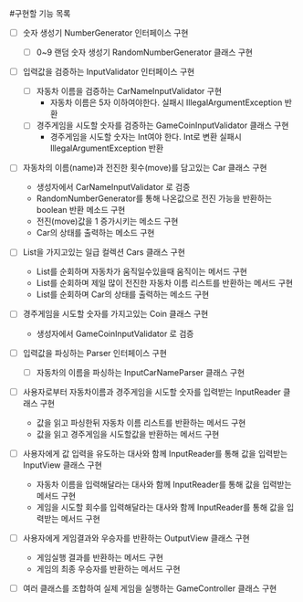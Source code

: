 #구현할 기능 목록

-[ ] 숫자 생성기 NumberGenerator 인터페이스 구현
  -[ ] 0~9 랜덤 숫자 생성기 RandomNumberGenerator 클래스 구현


-[ ] 입력값을 검증하는 InputValidator 인터페이스 구현
  -[ ] 자동차 이름을 검증하는 CarNameInputValidator 구현
    - 자동차 이름은 5자 이하여야한다. 실패시 IllegalArgumentException 반환
  -[ ] 경주게임을 시도할 숫자를 검증하는 GameCoinInputValidator 클래스 구현
    - 경주게임을 시도할 숫자는 Int여야 한다. Int로 변환 실패시 IllegalArgumentException 반환


-[ ] 자동차의 이름(name)과 전진한 횟수(move)를 담고있는 Car 클래스 구현
  - 생성자에서 CarNameInputValidator 로 검증
  - RandomNumberGenerator를 통해 나온값으로 전진 가능을 반환하는 boolean 반환 메소드 구현
  - 전진(move)값을 1 증가시키는 메소드 구현
  - Car의 상태를 출력하는 메소드 구현


-[ ] List<Car>을 가지고있는 일급 컬렉션 Cars 클래스 구현
  - List<Car>를 순회하며 자동차가 움직일수있을때 움직이는 메서드 구현
  - List<Car>를 순회하며 제일 많이 전진한 자동차 이름 리스트를 반환하는 메서드 구현
  - List<Car>를 순회하며 Car의 상태를 출력하는 메소드 구현


-[ ] 경주게임을 시도할 숫자를 가지고있는 Coin 클래스 구현
  - 생성자에서 GameCoinInputValidator 로 검증


-[ ] 입력값을 파싱하는 Parser 인터페이스 구현
  -[ ] 자동차의 이름을 파싱하는 InputCarNameParser 클래스 구현


-[ ] 사용자로부터 자동차이름과 경주게임을 시도할 숫자를 입력받는 InputReader 클래스 구현
  - 값을 읽고 파싱한뒤 자동차 이름 리스트를 반환하는 메서드 구현
  - 값을 읽고 경주게임을 시도할값을 반환하는 메서드 구현


-[ ] 사용자에게 값 입력을 유도하는 대사와 함께 InputReader를 통해 값을 입력받는 InputView 클래스 구현
  - 자동차 이름을 입력해달라는 대사와 함께 InputReader를 통해 값을 입력받는 메서드 구현
  - 게임을 시도할 회수를 입력해달라는 대사와 함께 InputReader를 통해 값을 입력받는 메서드 구현


-[ ] 사용자에게 게임결과와 우승자를 반환하는 OutputView 클래스 구현
  - 게임실행 결과를 반환하는 메서드 구현
  - 게임의 최종 우승자를 반환하는 메서드 구현


-[ ] 여러 클래스를 조합하여 실제 게임을 실행하는 GameController 클래스 구현

